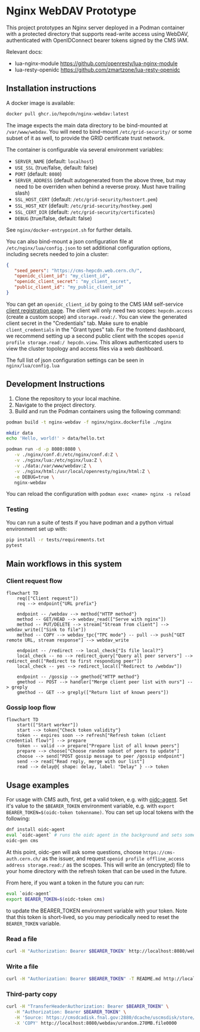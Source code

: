 # Nginx WebDAV Prototype

This project prototypes an Nginx server deployed in a Podman container with a protected directory that supports read-write access using WebDAV, authenticated with OpenIDConnect bearer tokens signed by the CMS IAM.

Relevant docs:
- lua-nginx-module https://github.com/openresty/lua-nginx-module
- lua-resty-openidc https://github.com/zmartzone/lua-resty-openidc

## Installation instructions

A docker image is available:
```sh
docker pull ghcr.io/hepcdn/nginx-webdav:latest
```
The image expects the main data directory to be bind-mounted at `/var/www/webdav`.
You will need to bind-mount `/etc/grid-security/` or some subset of it as well, to
provide the GRID certificate trust network.

The container is configurable via several environment variables:
- `SERVER_NAME` (default: `localhost`)
- `USE_SSL` (true/false, default: false)
- `PORT` (default: `8080`)
- `SERVER_ADDRESS` (default autogenerated from the above three, but may need to be overriden when behind a reverse proxy. Must have trailing slash)
- `SSL_HOST_CERT` (default: `/etc/grid-security/hostcert.pem`)
- `SSL_HOST_KEY` (default: `/etc/grid-security/hostkey.pem`)
- `SSL_CERT_DIR` (default: `/etc/grid-security/certificates`)
- `DEBUG` (true/false, default: false)

See `nginx/docker-entrypoint.sh` for further details.

You can also bind-mount a json configuration file at `/etc/nginx/lua/config.json` 
to set additional configuration options, including secrets needed to join a cluster:
```json
{
   "seed_peers": "https://cms-hepcdn.web.cern.ch/",
   "openidc_client_id": "my_client_id",
   "openidc_client_secret": "my_client_secret",
   "public_client_id": "my_public_client_id"
}
```
You can get an `openidc_client_id` by going to the CMS IAM self-service
[client registration page](https://cms-auth.cern.ch/dashboard#!/home/newClient).
The client will only need two scopes: `hepcdn.access` (create a custom scope) and `storage.read:/`.
You can view the generated client secret in the "Credentials" tab. Make sure to enable
`client_credentials` in the "Grant types" tab. For the frontend dashboard, we recommend
setting up a second public client with the scopes `openid profile storage.read:/ hepcdn.view`.
This allows authenticated users to view the cluster topology and access files via a web dashboard.

The full list of json configuration settings can be seen in `nginx/lua/config.lua`


## Development Instructions

1. Clone the repository to your local machine.
2. Navigate to the project directory.
3. Build and run the Podman containers using the following command:

```sh
podman build -t nginx-webdav -f nginx/nginx.dockerfile ./nginx

mkdir data
echo 'Hello, world!' > data/hello.txt

podman run -d -p 8080:8080 \
   -v ./nginx/conf.d:/etc/nginx/conf.d:Z \
   -v ./nginx/lua:/etc/nginx/lua:Z \
   -v ./data:/var/www/webdav:Z \
   -v ./nginx/html:/usr/local/openresty/nginx/html:Z \
   -e DEBUG=true \
   nginx-webdav
```

You can reload the configuration with `podman exec <name> nginx -s reload`

### Testing

You can run a suite of tests if you have podman and a python virtual environment set up with:

```bash
pip install -r tests/requirements.txt
pytest
```

## Main workflows in this system

### Client request flow

```mermaid
flowchart TD
    req(["Client request"])
    req --> endpoint{"URL prefix"}

    endpoint -- /webdav --> method{"HTTP method"}
    method -- GET/HEAD --> webdav_read(["Serve with nginx"])
    method -- PUT/DELETE --> stream["Stream from client"] --> webdav_write(["Sink to file"])
    method -- COPY --> webdav_tpc{"TPC mode"} -- pull --> push["GET remote URL, stream response"] --> webdav_write

    endpoint -- /redirect --> local_check{"Is file local?"}
    local_check -- no --> redirect_query["Query all peer servers"] --> redirect_end(["Redirect to first responding peer"])
    local_check -- yes --> redirect_local(["Redirect to /webdav"])

    endpoint -- /gossip --> gmethod{"HTTP method"}
    gmethod -- POST --> handler["Merge client peer list with ours"] --> greply
    gmethod -- GET --> greply(["Return list of known peers"])
```

### Gossip loop flow
```mermaid
flowchart TD
    start(["Start worker"])
    start --> token{"Check token validity"}
    token -- expires soon --> refresh["Refresh token (client credential flow)"] --> prepare
    token -- valid --> prepare["Prepare list of all known peers"]
    prepare --> choose["Choose random subset of peers to update"]
    choose --> send["POST gossip message to peer /gossip endpoint"]
    send --> read["Read reply, merge with our list"]
    read --> delay@{ shape: delay, label: "Delay" } --> token
```

## Usage examples

For usage with CMS auth, first, get a valid token, e.g. with [oidc-agent](https://wlcg-authz-wg.github.io/wlcg-authz-docs/token-based-authorization/oidc-agent/). Set it's value to the `$BEARER_TOKEN` environment variable, e.g. with `export BEARER_TOKEN=$(oidc-token tokenname)`. You can set up local tokens with the following:

```sh
dnf install oidc-agent
eval `oidc-agent` # runs the oidc agent in the background and sets some variables
oidc-gen cms
```
At this point, oidc-gen will ask some questions, choose `https://cms-auth.cern.ch/` as the issuer, and request `openid profile offline_access address storage.read:/` as the scopes. This will write an (encrypted) file to your home directory with the refresh token that can be used in the future.

From here, if you want a token in the future you can run:
```sh
eval `oidc-agent`
export BEARER_TOKEN=$(oidc-token cms)
```
to update the BEARER_TOKEN environment variable with your token. Note that this token is short-lived, so you may periodically need to reset the `BEARER_TOKEN` variable.


### Read a file

```sh
curl -H "Authorization: Bearer $BEARER_TOKEN" http://localhost:8080/webdav/hello.txt
```

### Write a file

```sh
curl -H "Authorization: Bearer $BEARER_TOKEN" -T README.md http://localhost:8080/webdav/
```

### Third-party copy

```sh
curl -H "TransferHeaderAuthorization: Bearer $BEARER_TOKEN" \
   -H "Authorization: Bearer $BEARER_TOKEN" \
   -H 'Source: https://cmsdcadisk.fnal.gov:2880/dcache/uscmsdisk/store/test/loadtest/source/T1_US_FNAL_Disk/urandom.270MB.file0000' \
   -X 'COPY' http://localhost:8080/webdav/urandom.270MB.file0000
```
